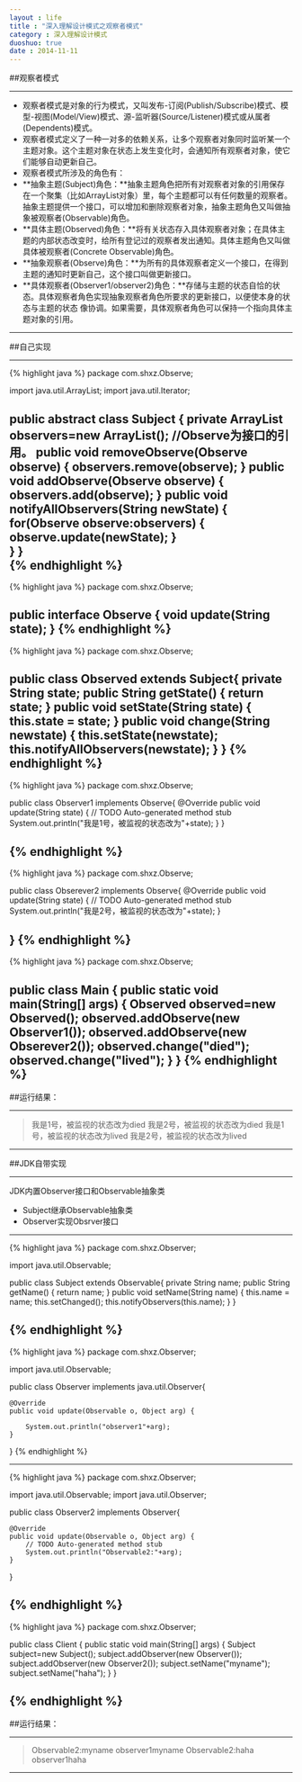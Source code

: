 ```yaml
---
layout : life
title : "深入理解设计模式之观察者模式"
category : 深入理解设计模式
duoshuo: true
date : 2014-11-11
---
```


##观察者模式

-------------
* 观察者模式是对象的行为模式，又叫发布-订阅(Publish/Subscribe)模式、模型-视图(Model/View)模式、源-监听器(Source/Listener)模式或从属者(Dependents)模式。
* 观察者模式定义了一种一对多的依赖关系，让多个观察者对象同时监听某一个主题对象。这个主题对象在状态上发生变化时，会通知所有观察者对象，使它们能够自动更新自己。
* 观察者模式所涉及的角色有：
 * **抽象主题(Subject)角色：**抽象主题角色把所有对观察者对象的引用保存在一个聚集（比如ArrayList对象）里，每个主题都可以有任何数量的观察者。抽象主题提供一个接口，可以增加和删除观察者对象，抽象主题角色又叫做抽象被观察者(Observable)角色。
 * **具体主题(Observed)角色：**将有关状态存入具体观察者对象；在具体主题的内部状态改变时，给所有登记过的观察者发出通知。具体主题角色又叫做具体被观察者(Concrete Observable)角色。
 * **抽象观察者(Observe)角色：**为所有的具体观察者定义一个接口，在得到主题的通知时更新自己，这个接口叫做更新接口。
 * **具体观察者(Observer1/observer2)角色：**存储与主题的状态自恰的状态。具体观察者角色实现抽象观察者角色所要求的更新接口，以便使本身的状态与主题的状态 像协调。如果需要，具体观察者角色可以保持一个指向具体主题对象的引用。

-----------

##自己实现

------------
{% highlight java %}
package com.shxz.Observe;

import java.util.ArrayList;
import java.util.Iterator;

public abstract class Subject {
	private ArrayList<Observe> observers=new ArrayList<Observe>();
	//Observe为接口的引用。
	public void removeObserve(Observe observe)
	{
		observers.remove(observe);
	}
	public void addObserve(Observe observe)
	{
		observers.add(observe);
	}
	public void notifyAllObservers(String newState)
	{
		for(Observe observe:observers)
		{
			observe.update(newState);
		}	
	}
}	
{% endhighlight %}
-----------
{% highlight java %}
package com.shxz.Observe;

public interface  Observe {
	void update(String state);
}
{% endhighlight %}
-----------
{% highlight java %}
package com.shxz.Observe;

public class Observed extends Subject{
	private String state; 
	public String getState() {
		return state;
	}
	public void setState(String state) {
		this.state = state;
	}
	public void change(String newstate)
	{
		this.setState(newstate);
		this.notifyAllObservers(newstate);
	}
}
{% endhighlight %}
-----------
{% highlight java %}
package com.shxz.Observe;

public class Observer1 implements Observe{
	@Override
	public void update(String state) {
		// TODO Auto-generated method stub
		System.out.println("我是1号，被监视的状态改为"+state);
	}
}

{% endhighlight %}
-----------
{% highlight java %}
package com.shxz.Observe;

public class Obserever2 implements Observe{
	@Override
	public void update(String state) {
		// TODO Auto-generated method stub
		System.out.println("我是2号，被监视的状态改为"+state);
	}
	
}
{% endhighlight %}
-----------
{% highlight java %}
package com.shxz.Observe;

public class Main {
	public static void main(String[] args) {
		Observed observed=new Observed();
		observed.addObserve(new Observer1());
		observed.addObserve(new Obserever2());
		observed.change("died");
		observed.change("lived");
	}
}
{% endhighlight %}
-----------

##运行结果：

----------------
>我是1号，被监视的状态改为died
>我是2号，被监视的状态改为died
>我是1号，被监视的状态改为lived
>我是2号，被监视的状态改为lived
----------------

##JDK自带实现

----------------
JDK内置Observer接口和Observable抽象类

* Subject继承Observable抽象类
* Observer实现Obsrver接口

-----------
{% highlight java %}
package com.shxz.Observer;

import java.util.Observable;

public class Subject extends Observable{
	private String name;
	public String getName() {
		return name;
	}
	public void setName(String name) {
		this.name = name;
		this.setChanged();
		this.notifyObservers(this.name);
	}
}

{% endhighlight %}
-----------
{% highlight java %}
package com.shxz.Observer;

import java.util.Observable;

public class Observer implements java.util.Observer{

	@Override
	public void update(Observable o, Object arg) {
	 
		System.out.println("observer1"+arg);
	}

}
{% endhighlight %}

-----------

{% highlight java %}
package com.shxz.Observer;

import java.util.Observable;
import java.util.Observer;

public class Observer2 implements Observer{

	@Override
	public void update(Observable o, Object arg) {
		// TODO Auto-generated method stub
		System.out.println("Observable2:"+arg);
	}
}

{% endhighlight %}
-----------

{% highlight java %}
package com.shxz.Observer;

public class Client {
	public static void main(String[] args)
	{
		Subject subject=new Subject();
		subject.addObserver(new Observer());
		subject.addObserver(new Observer2());
		subject.setName("myname");
		subject.setName("haha");
	}
}

{% endhighlight %}
-----------

##运行结果：

----------------

>Observable2:myname
>observer1myname
>Observable2:haha
>observer1haha

----------------